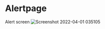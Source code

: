 # Alertpage
Alert screen
![Screenshot 2022-04-01 035105](https://user-images.githubusercontent.com/86975191/161165116-5e414615-0e60-4ac1-9149-7904dc9099c7.png)
